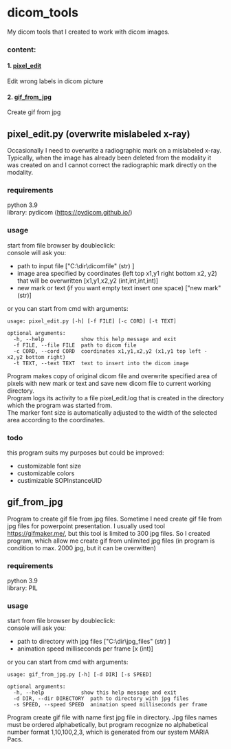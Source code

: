 # dicom_tools
My dicom tools that I created to work with dicom images.

### content:

#### 1. [pixel_edit](#pixel_edit)
Edit wrong labels in dicom picture
#### 2. [gif_from_jpg](#gif_from_jpg)
Create gif from jpg


## pixel_edit.py (overwrite mislabeled x-ray)<a name="pixel_edit"></a>
Occasionally I need to overwrite a radiographic mark on a mislabeled x-ray. Typically, when the image has already been deleted from the modality it was created on and I cannot correct the radiographic mark directly on the modality.

### requirements
python 3.9 \
library: pydicom (https://pydicom.github.io/)

### usage
start from file browser by doubleclick:\
console will ask you:
- path to input file ["C:\dir\dicomfile" (str) ]
- image area specified by coordinates (left top  x1,y1 right bottom x2, y2) that will be overwritten [x1,y1,x2,y2 (int,int,int,int)]
- new mark or text (if you want empty text insert one space) ["new mark" (str)]

or you can start from cmd with arguments:
```
usage: pixel_edit.py [-h] [-f FILE] [-c CORD] [-t TEXT]

optional arguments:
  -h, --help            show this help message and exit
  -f FILE, --file FILE  path to dicom file
  -c CORD, --cord CORD  coordinates x1,y1,x2,y2 (x1,y1 top left - x2,y2 bottom right)
  -t TEXT, --text TEXT  text to insert into the dicom image
```
Program makes copy of original dicom file and overwrite specified area of pixels with new mark or text and save new dicom file to current working directory.\
Program logs its activity to a file pixel_edit.log that is created in the directory which the program was started from.\
The marker font size is automatically adjusted to the width of the selected area according to the coordinates.

### todo
this program suits my purposes but could be improved:
- customizable font size
- customizable colors
- custimizable SOPInstanceUID

## gif_from_jpg<a name="gif_from_jpg"></a>
Program to create gif file from jpg files. Sometime I need create gif file from jpg files for powerpoint presentation. I usually used tool https://gifmaker.me/, but this tool is limited to 300 jpg files. So I created program, which allow me create gif from unlimited jpg files (in program is condition to max. 2000 jpg, but it can be overwitten)  

### requirements
python 3.9 \
library: PIL

### usage
start from file browser by doubleclick:\
console will ask you:
- path to directory with jpg files ["C:\dir\jpg_files" (str) ]
- animation speed milliseconds per frame [x (int)]

or you can start from cmd with arguments:
```
usage: gif_from_jpg.py [-h] [-d DIR] [-s SPEED]

optional arguments:
  -h, --help            show this help message and exit
  -d DIR, --dir DIRECTORY  path to directory with jpg files
  -s SPEED, --speed SPEED  animation speed milliseconds per frame
```
Program create gif file with name first jpg file in directory. Jpg files names must be ordered alphabetically, but program recognize no alphabetical number format 1,10,100,2,3, which is generated from our system MARIA Pacs.



